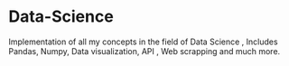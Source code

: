 # Data-Science
Implementation of all my concepts in the field of Data Science , Includes Pandas, Numpy, Data visualization, API , Web scrapping and much more.
